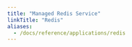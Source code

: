 ```yaml
---
title: "Managed Redis Service"
linkTitle: "Redis"
aliases:
  - /docs/reference/applications/redis
---
```


